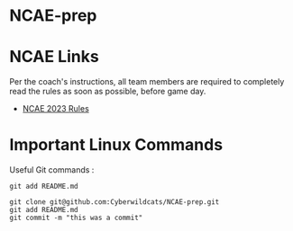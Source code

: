 # NCAE-prep


# NCAE Links

Per the coach's instructions, all team members are required to completely read the rules as soon as possible, before game day.
* [NCAE 2023 Rules](https://www.ncaecybergames.org/rules)

# Important Linux Commands

Useful Git commands :

`git add README.md`


```
git clone git@github.com:Cyberwildcats/NCAE-prep.git
git add README.md
git commit -m "this was a commit" 
```
